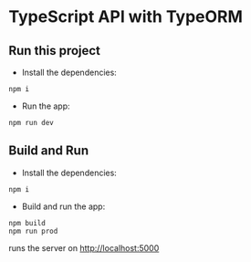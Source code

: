 # TypeScript API with TypeORM

## Run this project

- Install the dependencies:

```
npm i
```

- Run the app:

```
npm run dev
```

## Build and Run

- Install the dependencies:

```
npm i
```

- Build and run the app:

```
npm build
npm run prod
```

runs the server on [http://localhost:5000](http://localhost:5000)
